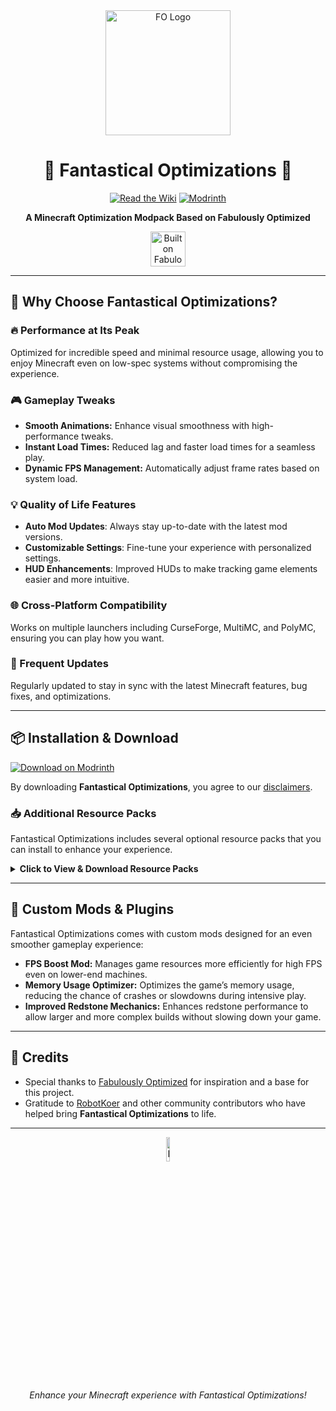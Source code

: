<div align="center">
  <img src="https://cdn.discordapp.com/attachments/894749835742294038/1289581248523669568/wZOBJNh.jpg" alt="FO Logo" width="200">
  
  # 🌟 Fantastical Optimizations 🌟
  
  [![Read the Wiki](https://img.shields.io/badge/Wiki-Read%20the%20Wiki-blue?style=for-the-badge)](https://fantastical-optimizations.gitbook.io/fos)
  [![Modrinth](https://img.shields.io/badge/Modrinth-Download%20on%20Modrinth-green?style=for-the-badge)](https://modrinth.com/modpack/fos)
  
  **A Minecraft Optimization Modpack Based on Fabulously Optimized**  
  
  <a href="https://download.fo">
    <img alt="Built on Fabulously Optimized" height="56" src="https://cdn.jsdelivr.net/npm/@intergrav/devins-badges@3/assets/cozy/built-with/fabulously-optimized_vector.svg">
  </a>
</div>

---

## 🚀 Why Choose Fantastical Optimizations?

### 🔥 Performance at Its Peak
Optimized for incredible speed and minimal resource usage, allowing you to enjoy Minecraft even on low-spec systems without compromising the experience.

### 🎮 Gameplay Tweaks
- **Smooth Animations:** Enhance visual smoothness with high-performance tweaks.
- **Instant Load Times:** Reduced lag and faster load times for a seamless play.
- **Dynamic FPS Management:** Automatically adjust frame rates based on system load.

### 💡 Quality of Life Features
- **Auto Mod Updates**: Always stay up-to-date with the latest mod versions.
- **Customizable Settings**: Fine-tune your experience with personalized settings.
- **HUD Enhancements**: Improved HUDs to make tracking game elements easier and more intuitive.

### 🌐 Cross-Platform Compatibility
Works on multiple launchers including CurseForge, MultiMC, and PolyMC, ensuring you can play how you want.

### 🔄 Frequent Updates
Regularly updated to stay in sync with the latest Minecraft features, bug fixes, and optimizations.

---

## 📦 Installation & Download

[![Download on Modrinth](https://img.shields.io/badge/Modrinth-Download%20on%20Modrinth-green?style=for-the-badge)](https://modrinth.com/modpack/fos)

By downloading **Fantastical Optimizations**, you agree to our [disclaimers](https://fantastical-optimizations.gitbook.io/fos/disclaimers).

### 📥 Additional Resource Packs
Fantastical Optimizations includes several optional resource packs that you can install to enhance your experience. 

<details>
  <summary><strong>Click to View & Download Resource Packs</strong></summary>
  
  | Resource Pack             | CurseForge                   | Modrinth                      |
  | ------------------------- | ---------------------------- | ----------------------------- |
  | **Chat Reporting Helper**  | [CurseForge](https://curseforge.com/minecraft/texture-packs/chat-reporting-helper) | [Modrinth](https://modrinth.com/resourcepack/chat-reporting-helper) |
  | **Fast Better Grass**      | [CurseForge](https://curseforge.com/minecraft/texture-packs/fast-better-grass) | [Modrinth](https://modrinth.com/resourcepack/fast-better-grass) |
  | **Smart Boost**            | [CurseForge](https://www.curseforge.com/minecraft/texture-packs/smart-boost) | [Modrinth](https://modrinth.com/resourcepack/smart-boost/version/1.20-1.20.1) |

</details>

---

## 🌠 Custom Mods & Plugins

Fantastical Optimizations comes with custom mods designed for an even smoother gameplay experience:
- **FPS Boost Mod:** Manages game resources more efficiently for high FPS even on lower-end machines.
- **Memory Usage Optimizer:** Optimizes the game’s memory usage, reducing the chance of crashes or slowdowns during intensive play.
- **Improved Redstone Mechanics:** Enhances redstone performance to allow larger and more complex builds without slowing down your game.

---

## 🙏 Credits

- Special thanks to [Fabulously Optimized](https://modrinth.com/modpack/fabulously-optimized) for inspiration and a base for this project.
- Gratitude to [RobotKoer](https://modrinth.com/user/robotkoer) and other community contributors who have helped bring **Fantastical Optimizations** to life.

---

<div align="center">
  <img src="https://cdn.discordapp.com/attachments/894749835742294038/1289581248523669568/wZOBJNh.jpg" alt="FO logo" width="10%" height="10%">
  <p><em>Enhance your Minecraft experience with Fantastical Optimizations!</em></p>
</div>
